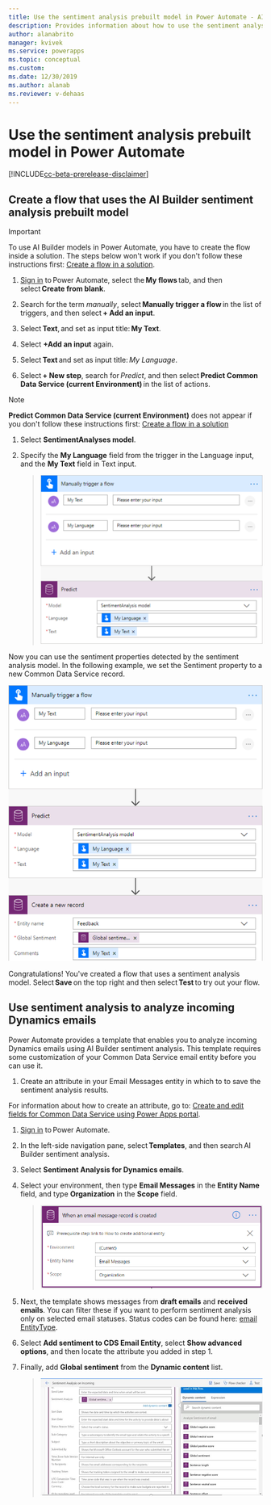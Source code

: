 ```yaml
---
title: Use the sentiment analysis prebuilt model in Power Automate - AI Builder | Microsoft Docs
description: Provides information about how to use the sentiment analysis prebuilt model in your Flows
author: alanabrito
manager: kvivek
ms.service: powerapps
ms.topic: conceptual
ms.custom: 
ms.date: 12/30/2019
ms.author: alanab
ms.reviewer: v-dehaas
---
```



# Use the sentiment analysis prebuilt model in Power Automate

[!INCLUDE[cc-beta-prerelease-disclaimer](./includes/cc-beta-prerelease-disclaimer.md)]

## Create a flow that uses the AI Builder sentiment analysis prebuilt model

> [!IMPORTANT]
 > To use AI Builder models in Power Automate, you have to create the flow inside a solution. The steps below won't work if you don't follow these instructions first: [Create a flow in a solution](/flow/create-flow-solution).

1. [Sign in](https://flow.microsoft.com/signin) to Power Automate, select the **My flows** tab, and then select **Create from blank**.

1. Search for the term *manually*, select **Manually trigger a flow** in the list of triggers, and then select **+ Add an input**.

1. Select **Text**, and set as input title: **My Text**.

1. Select **+Add an input** again.

1. Select **Text** and set as input title: *My Language*.

1. Select **+ New step**, search for *Predict*, and then select **Predict Common Data Service (current Environment)** in the list of actions.
 >[!NOTE]
 > **Predict Common Data Service (current Environment)** does not appear if you don't follow these instructions first: [Create a flow in a solution](/flow/create-flow-solution)

1. Select **SentimentAnalyses model**.

1. Specify  the **My Language** field from the trigger in the Language input, and the **My Text** field in Text input.
   > ![Manually trigger flow screen](media/flow-sentiment-analysis.png "Manually trigger flow screen")
   
Now you can use the sentiment properties detected by the sentiment analysis model. In the following example, we set the Sentiment property to a new Common Data Service record.

![Update record](media/flow-update-sentiment.png "Update record")

Congratulations! You've created a flow that uses a sentiment analysis model. Select **Save** on the top right and then select **Test** to try out your flow.

## Use sentiment analysis to analyze incoming Dynamics emails

Power Automate provides a template that enables you to analyze incoming Dynamics emails using AI Builder sentiment analysis. This template requires some customization of your Common Data Service email entity before you can use it.

1. Create an attribute in your Email Messages entity in which to to save the sentiment analysis results.

For information about how to create an attribute, go to: [Create and edit fields for Common Data Service using Power Apps portal](https://microsoft.sharepoint.com/powerapps/maker/common-data-service/create-edit-field-portal).

1. [Sign in](https://flow.microsoft.com/signin) to Power Automate.
1. In the left-side navigation pane, select **Templates**, and then search AI Builder sentiment analysis.
1. Select **Sentiment Analysis for Dynamics emails**.
1. Select your environment, then type **Email Messages** in the **Entity Name** field, and type **Organization** in the **Scope** field.

   > ![Template settings screen](media/sentiment-analysis-template.png "Template settings screen")

1. Next, the template shows messages from **draft emails** and **received emails**. You can filter these if you want to perform sentiment analysis only on selected email statuses. Status codes can be found here: [email EntityType](/dynamics365/customer-engagement/web-api/email?view=dynamics-ce-odata-9).
1. Select **Add sentiment to CDS Email Entity**, select **Show advanced options**, and then locate the attribute you added in step 1.  
1. Finally, add **Global sentiment** from the **Dynamic content** list.

   > ![Template settings screen](media/sentiment-analysis-template2.png "Template settings screen")